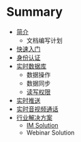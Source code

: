 # Summary

* [简介](README.md)
   * 文档编写计划
* [快速入门](QUICKSTART.md)
* [身份认证](AUTHENTICATION.md)
* [实时数据库](DATABASE.md)
   * 数据操作
   * 数据同步
   * [读写权限](db/PERMISSION.md)
* [实时推送](PUSH.md)
* [实时音视频通话](VIDEO.md)
* [行业解决方案](solutions/README.md)
   * [IM Solution](solutions/IM.md)
   * Webinar Solution

